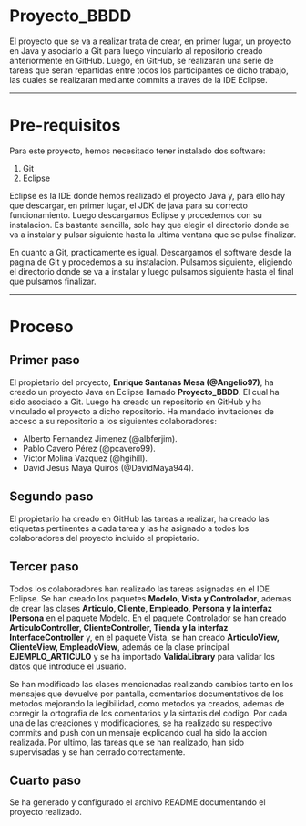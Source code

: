 # Proyecto_BBDD

El proyecto que se va a realizar trata de crear, en primer lugar, un proyecto en Java y asociarlo a Git para luego vincularlo al repositorio creado anteriormente en GitHub. Luego, en GitHub, se realizaran una serie de tareas que seran repartidas entre todos los participantes de dicho trabajo, las cuales se realizaran mediante commits a traves de la IDE Eclipse.

----------------------------------------------------------------------------------
# Pre-requisitos

Para este proyecto, hemos necesitado tener instalado dos software:
1. Git
2. Eclipse

Eclipse es la IDE donde hemos realizado el proyecto Java y, para ello hay que descargar, en primer lugar, el JDK de java para su correcto funcionamiento. Luego descargamos Eclipse y procedemos con su instalacion. Es bastante sencilla, solo hay que elegir el directorio donde se va a instalar y pulsar siguiente hasta la ultima ventana que se pulse finalizar.

En cuanto a Git, practicamente es igual. Descargamos el software desde la pagina de Git y procedemos a su instalacion. Pulsamos siguiente, eligiendo el directorio donde se va a instalar y luego pulsamos siguiente hasta el final que pulsamos finalizar.

----------------------------------------------------------------------------------

# Proceso

## Primer paso
El propietario del proyecto, __Enrique Santanas Mesa (@Angelio97)__, ha creado un proyecto Java en Eclipse llamado __Proyecto_BBDD__. El cual ha sido asociado a Git.
Luego ha creado un repositorio en GitHub y ha vinculado el proyecto a dicho repositorio. Ha mandado invitaciones de acceso a su repositorio a los siguientes colaboradores:

- Alberto Fernandez Jimenez (@albferjim).
- Pablo Cavero Pérez (@pcavero99).
- Victor Molina Vazquez (@hgihill).
- David Jesus Maya Quiros (@DavidMaya944).

## Segundo paso
El propietario ha creado en GitHub las tareas a realizar, ha creado las etiquetas pertinentes a cada tarea y las ha asignado a todos los colaboradores del proyecto incluido el propietario.

## Tercer paso
Todos los colaboradores han realizado las tareas asignadas en el IDE Eclipse. Se han creado los paquetes __Modelo, Vista y Controlador__, ademas de crear las clases __Articulo, Cliente, Empleado, Persona y la interfaz IPersona__ en el paquete Modelo. En el paquete Controlador se han creado __ArticuloController, ClienteController, Tienda y la interfaz InterfaceController__ y, en el paquete Vista, se han creado __ArticuloView, ClienteView, EmpleadoView__, además de la clase principal __EJEMPLO_ARTICULO__ y se ha importado __ValidaLibrary__ para validar los datos que introduce el usuario.

Se han modificado las clases mencionadas realizando cambios tanto en los mensajes que devuelve por pantalla, comentarios documentativos de los metodos mejorando la legibilidad, como metodos ya creados, ademas de corregir la ortografia de los comentarios y la sintaxis del codigo. Por cada una de las creaciones y modificaciones, se ha realizado su respectivo commits and push con un mensaje explicando cual ha sido la accion realizada. Por ultimo, las tareas que se han realizado, han sido supervisadas y se han cerrado correctamente.

## Cuarto paso
Se ha generado y configurado el archivo README documentando el proyecto realizado.



